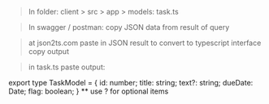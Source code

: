 > In folder: client > src > app > models:
    task.ts
 
> In swagger / postman:
    copy JSON data from result of query

> at json2ts.com
    paste in JSON result to convert to typescript interface
    copy output

> in task.ts
    paste output:

  export type TaskModel = {
    id: number;
    title: string;
    text?: string;
    dueDate: Date;
    flag: boolean;
  }
  ** use ? for optional items